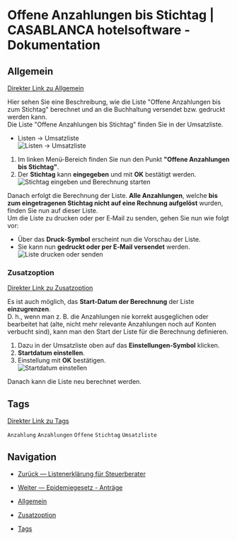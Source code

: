 # Offene Anzahlungen bis Stichtag | CASABLANCA hotelsoftware - Dokumentation

## Allgemein
[Direkter Link zu Allgemein](https://docs.casablanca.at/desktop/lists/saleslist/open_deposits/#allgemein "Direkter Link zu Allgemein")

Hier sehen Sie eine Beschreibung, wie die Liste "Offene Anzahlungen bis zum Stichtag" berechnet und an die Buchhaltung versendet bzw. gedruckt werden kann.  
Die Liste "Offene Anzahlungen bis Stichtag" finden Sie in der Umsatzliste.

* Listen -> Umsatzliste  
![Listen -> Umsatzliste](https://docs.casablanca.at/assets/images/open_financial_list-585a944d04ba92a5bee33fbc91e84313.png "Listen -> Umsatzliste")

1. Im linken Menü-Bereich finden Sie nun den Punkt **"Offene Anzahlungen bis Stichtag"**.  
2. Der **Stichtag** kann **eingegeben** und mit **OK** bestätigt werden.  
![Stichtag eingeben und Berechnung starten](https://docs.casablanca.at/assets/images/define_deadline-e82c999f4daea936b68b17291733de31.png "Stichtag eingeben und Berechnung starten")

Danach erfolgt die Berechnung der Liste. **Alle Anzahlungen**, welche **bis zum eingetragenen Stichtag nicht auf eine Rechnung aufgelöst** wurden, finden Sie nun auf dieser Liste.  
Um die Liste zu drucken oder per E‑Mail zu senden, gehen Sie nun wie folgt vor:

* Über das **Druck‑Symbol** erscheint nun die Vorschau der Liste.  
* Sie kann nun **gedruckt oder per E‑Mail versendet** werden.  
![Liste drucken oder senden](https://docs.casablanca.at/assets/images/print_or_send-153d4f4d6429eb2888dda7b05ce55f31.png "Liste drucken oder senden")

### Zusatzoption
[Direkter Link zu Zusatzoption](https://docs.casablanca.at/desktop/lists/saleslist/open_deposits/#zusatzoption "Direkter Link zu Zusatzoption")

Es ist auch möglich, das **Start‑Datum der Berechnung** der Liste **einzugrenzen**.  
D. h., wenn man z. B. die Anzahlungen nie korrekt ausgeglichen oder bearbeitet hat (alte, nicht mehr relevante Anzahlungen noch auf Konten verbucht sind), kann man den Start der Liste für die Berechnung definieren.

1. Dazu in der Umsatzliste oben auf das **Einstellungen‑Symbol** klicken.  
2. **Startdatum einstellen**.  
3. Einstellung mit **OK** bestätigen.  
![Startdatum einstellen](https://docs.casablanca.at/assets/images/define_startdate-fad51144af7cfb3c1748ea98a4a9ce1a.png "Startdatum einstellen")

Danach kann die Liste neu berechnet werden.

## Tags
[Direkter Link zu Tags](https://docs.casablanca.at/desktop/lists/saleslist/open_deposits/#tags "Direkter Link zu Tags")

`Anzahlung` `Anzahlungen` `Offene` `Stichtag` `Umsatzliste`

## Navigation
* [Zurück — Listenerklärung für Steuerberater](https://docs.casablanca.at/desktop/lists/saleslist/explanation)
* [Weiter — Epidemiegesetz - Anträge](https://docs.casablanca.at/desktop/lists/epidemic_law/)

* [Allgemein](https://docs.casablanca.at/desktop/lists/saleslist/open_deposits/#allgemein)
* [Zusatzoption](https://docs.casablanca.at/desktop/lists/saleslist/open_deposits/#zusatzoption)
* [Tags](https://docs.casablanca.at/desktop/lists/saleslist/open_deposits/#tags)